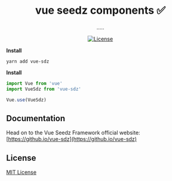 <h1 align="center">vue seedz components ✅</h1>

<p align="center">
  <p align="center">.....</p>
</p>

<p align="center">
  <a href="#"><img src="https://img.shields.io/npm/l/vuelidation.svg" alt="License" target="_blank"></a>
</p>

**Install**

`yarn add vue-sdz`

**Install**
```javascript
import Vue from 'vue'
import VueSdz from 'vue-sdz'

Vue.use(VueSdz)
```



## Documentation

Head on to the Vue Seedz Framework official website: [https://github.io/vue-sdz](https://github.io/vue-sdz)


## License

[MIT License](http://en.wikipedia.org/wiki/MIT_License)
